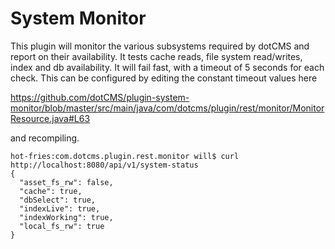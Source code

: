 # System Monitor

This plugin will monitor the various subsystems required by dotCMS and report on their availability.  It tests cache reads, file system read/writes, index and db availability.  It will fail fast, with a timeout of 5 seconds for each check.  This can be configured by editing the constant timeout values here  

https://github.com/dotCMS/plugin-system-monitor/blob/master/src/main/java/com/dotcms/plugin/rest/monitor/MonitorResource.java#L63

and recompiling.


```
hot-fries:com.dotcms.plugin.rest.monitor will$ curl http://localhost:8080/api/v1/system-status
{
  "asset_fs_rw": false,
  "cache": true,
  "dbSelect": true,
  "indexLive": true,
  "indexWorking": true,
  "local_fs_rw": true
}
```
